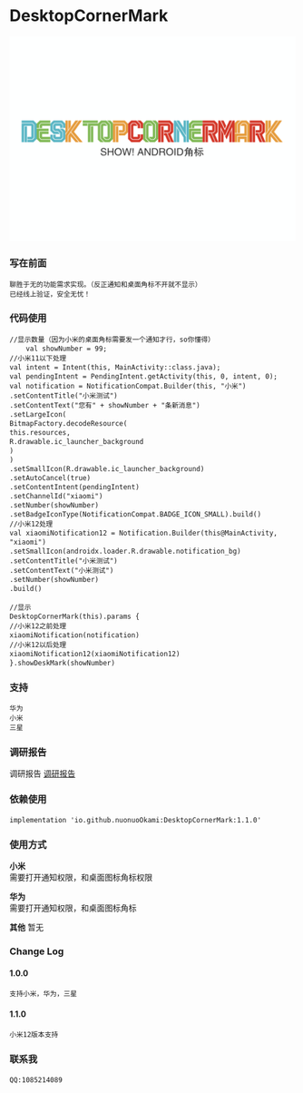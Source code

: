 # DesktopCornerMark

![Image text](https://github.com/nuonuoOkami/images/blob/main/DesktopCornerMark.png)

### 写在前面

    聊胜于无的功能需求实现。（反正通知和桌面角标不开就不显示）
    已经线上验证，安全无忧！

### 代码使用
    //显示数量（因为小米的桌面角标需要发一个通知才行，so你懂得）
        val showNumber = 99;
    //小米11以下处理
    val intent = Intent(this, MainActivity::class.java);
    val pendingIntent = PendingIntent.getActivity(this, 0, intent, 0);
    val notification = NotificationCompat.Builder(this, "小米")
    .setContentTitle("小米测试")
    .setContentText("您有" + showNumber + "条新消息")
    .setLargeIcon(
    BitmapFactory.decodeResource(
    this.resources,
    R.drawable.ic_launcher_background
    )
    )   
    .setSmallIcon(R.drawable.ic_launcher_background)
    .setAutoCancel(true)
    .setContentIntent(pendingIntent)
    .setChannelId("xiaomi")
    .setNumber(showNumber)  
    .setBadgeIconType(NotificationCompat.BADGE_ICON_SMALL).build()
    //小米12处理
    val xiaomiNotification12 = Notification.Builder(this@MainActivity, "xiaomi")
    .setSmallIcon(androidx.loader.R.drawable.notification_bg)
    .setContentTitle("小米测试")
    .setContentText("小米测试")
    .setNumber(showNumber)
    .build()

    //显示
    DesktopCornerMark(this).params {
    //小米12之前处理
    xiaomiNotification(notification)
    //小米12以后处理
    xiaomiNotification12(xiaomiNotification12)
    }.showDeskMark(showNumber)

### 支持

    华为
    小米
    三星


### 调研报告

调研报告 [调研报告](https://www.jianshu.com/p/b09c0a1fb540)

### 依赖使用

    implementation 'io.github.nuonuoOkami:DesktopCornerMark:1.1.0'

### 使用方式

**小米**<br />
需要打开通知权限，和桌面图标角标权限 <br/>

**华为**<br />
需要打开通知权限，和桌面图标角标<br />

**其他**
暂无

### Change Log

#### 1.0.0
    支持小米，华为，三星
#### 1.1.0
    小米12版本支持

### 联系我

    QQ:1085214089
    
    
    

